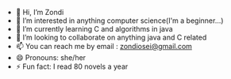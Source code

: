 - 👋 Hi, I’m Zondi
- 👀 I’m interested in anything computer science(I'm a beginner...)
- 🌱 I’m currently learning C and algorithms in java
- 💞️ I’m looking to collaborate on anything java and C related
- 📫 You can reach me by email : zondiosei@gmail.com
- 😄 Pronouns: she/her
- ⚡ Fun fact: I read 80 novels a year

<!---
zondiosei/zondiosei is a ✨ special ✨ repository because its `README.md` (this file) appears on your GitHub profile.
You can click the Preview link to take a look at your changes.
--->
